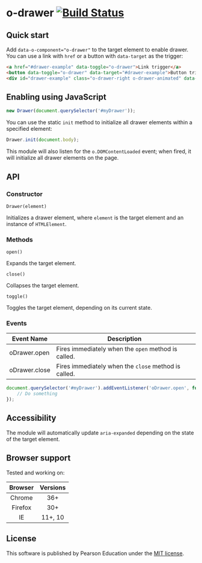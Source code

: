 # o-drawer [![Build Status](https://travis-ci.org/Pearson-Higher-Ed/o-drawer.svg?branch=master)](https://travis-ci.org/Pearson-Higher-Ed/o-drawer)

## Quick start

Add `data-o-component="o-drawer"` to the target element to enable drawer. You can use a link with `href` or a button with `data-target` as the trigger:

```html
<a href="#drawer-example" data-toggle="o-drawer">Link trigger</a>
<button data-toggle="o-drawer" data-target="#drawer-example">Button trigger</button>
<div id="drawer-example" class="o-drawer-right o-drawer-animated" data-o-component="o-drawer">Quisque in tortor finibus, dictum sem vel, convallis felis. Nunc ac mi in urna euismod eleifend in vitae augue. Suspendisse blandit feugiat vulputate. Praesent sit amet fringilla eros. Mauris nunc nisl, laoreet sit amet molestie vitae, sodales et diam.</div>
```

## Enabling using JavaScript

```js
new Drawer(document.querySelector('#myDrawer'));
```

You can use the static `init` method to initialize all drawer elements within a specified element:

```js
Drawer.init(document.body);
```

This module will also listen for the `o.DOMContentLoaded` event; when fired, it will initialize all drawer elements on the page.

## API

### Constructor

`Drawer(element)`

Initializes a drawer element, where `element` is the target element and an instance of `HTMLElement`.

### Methods

`open()`

Expands the target element.

`close()`

Collapses the target element.

`toggle()`

Toggles the target element, depending on its current state.

### Events

| Event Name							 | Description																				 |
|--------------------------|-----------------------------------------------------|
| oDrawer.open						 | Fires immediately when the `open` method is called. |
| oDrawer.close						| Fires immediately when the `close` method is called. |

```js
document.querySelector('#myDrawer').addEventListener('oDrawer.open', function (e) {
	// Do something
});
```

## Accessibility

The module will automatically update `aria-expanded` depending on the state of the target element.

## Browser support

Tested and working on:

|	Browser	 | Versions									|
|:----------:|:----------------------:|
|	 Chrome	 |	 36+								  	 |
|	 Firefox	|	 30+										 |
|	 IE			 |	 11+, 10								 |

## License

This software is published by Pearson Education under the [MIT license](LICENSE).

